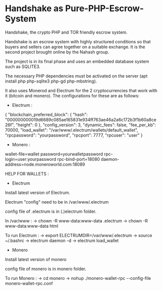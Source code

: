 # Handshake as Pure-PHP-Escrow-System

Handshake, the crypto PHP and TOR friendly escrow system.

Handshake is an escrow system with highly structured conditions so that buyers and sellers can agree together on a suitable exchange. It is the second project brought online by the Nahash group.

The project is in its final phase and uses an embedded database system such as SQLITE3.

The necessary PHP dependencies must be activated on the server (apt install php php-sqlite3 php-gd php-mbstring).

It also uses Monerod and Electrum for the 2 cryptocurrencies that work with it (bitcoin and monero). The configurations for these are as follows:

- Electrum : 

{
    "blockchain_preferred_block": {
        "hash": "000000000019d6689c085ae165831e934ff763ae46a2a6c172b3f1b60a8ce26f",
        "height": 0
    },
    "config_version": 3,
    "dynamic_fees": false,
    "fee_per_kb": 70000,
    "load_wallet": "/var/www/.electrum/wallets/default_wallet",
    "rpcpassword": "yourpassword",
    "rpcport": 7777,
    "rpcuser": "user"
}

- Monero :

wallet-file=wallet
password=yourwalletpassword
rpc-login=user:yourpassword
rpc-bind-port=18080
daemon-address=node.moneroworld.com:18089

HELP FOR WALLETS : 

- Electrum

Install latest version of Electrum.

Electrum "config" need to be in /var/www/.electrum 

config file of .electrum is in (.)electrum folder.

In /var/www :
-> chown -R www-data:www-data .electrum
-> chown -R www-data:www-data html

To run Electrum :
-> export ELECTRUMDIR=/var/www/.electrum
-> source ~/.bashrc
-> electrum daemon -d
-> electrum load_wallet

- Monero

Install latest version of monero

config file of monero is in monero folder.

To run Monero :
-> cd monero
-> nohup ./monero-wallet-rpc --config-file monero-wallet-rpc.conf


